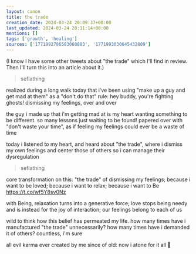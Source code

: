 ```yaml
---
layout: canon
title: the trade
creation_date: 2024-03-24 20:09:37+00:00
last_updated: 2024-03-24 20:11:14+00:00
mentions: []
tags: ['growth', 'healing']
sources: ['1771992786583060883', '1771993030645432809']
---
```


(I know I have some other tweets about "the trade" which I'll find in review. Then I'll turn this into an article about it.)

> seflathing  

realized during a long walk today that i've been using "make up a guy and get mad at them" as a "don't do that" rule: hey buddy, you're fighting ghosts! dismissing my feelings, over and over  

the guy i made up that i'm getting mad at is my heart wanting something to be different. so many lessons just waiting to be found! papered over with "don't waste your time", as if feeling my feelings could ever be a waste of time  

today i listened to my heart, and heard about "the trade", where i dismiss my own feelings and center those of others so i can manage their dysregulation  

> seflathing  

core transformation on this: "the trade" of dismissing my feelings; because i want to be loved; because i want to relax; because i want to Be  
https://t.co/wf5Y8sv0Nz  

with Being, relaxation turns into a generative force; love stops being needy and is instead for the joy of interaction; our feelings belong to each of us  

wild to think how this belief has permeated my life. how many times have i manufactured "the trade" unnecessarily? how many times have i demanded it of others? countless, i'm sure  

all evil karma ever created by me since of old: now i atone for it all 🙏  
